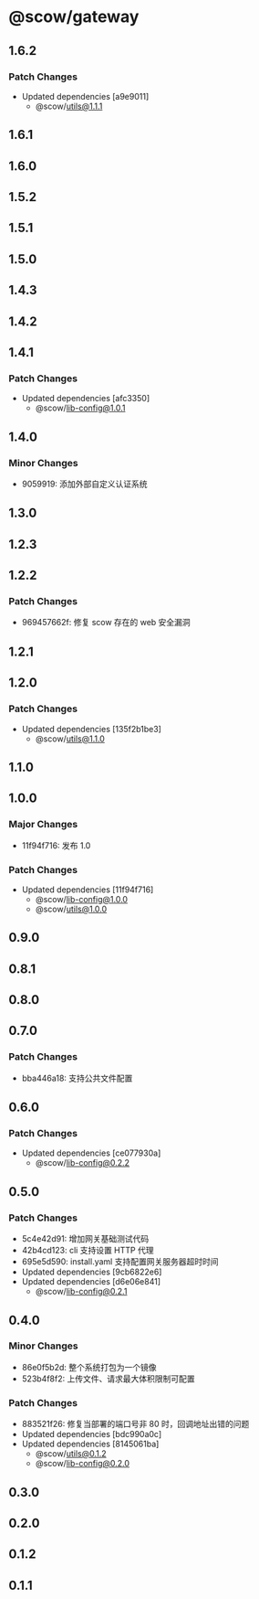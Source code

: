 # @scow/gateway

## 1.6.2

### Patch Changes

- Updated dependencies [a9e9011]
  - @scow/utils@1.1.1

## 1.6.1

## 1.6.0

## 1.5.2

## 1.5.1

## 1.5.0

## 1.4.3

## 1.4.2

## 1.4.1

### Patch Changes

- Updated dependencies [afc3350]
  - @scow/lib-config@1.0.1

## 1.4.0

### Minor Changes

- 9059919: 添加外部自定义认证系统

## 1.3.0

## 1.2.3

## 1.2.2

### Patch Changes

- 969457662f: 修复 scow 存在的 web 安全漏洞

## 1.2.1

## 1.2.0

### Patch Changes

- Updated dependencies [135f2b1be3]
  - @scow/utils@1.1.0

## 1.1.0

## 1.0.0

### Major Changes

- 11f94f716: 发布 1.0

### Patch Changes

- Updated dependencies [11f94f716]
  - @scow/lib-config@1.0.0
  - @scow/utils@1.0.0

## 0.9.0

## 0.8.1

## 0.8.0

## 0.7.0

### Patch Changes

- bba446a18: 支持公共文件配置

## 0.6.0

### Patch Changes

- Updated dependencies [ce077930a]
  - @scow/lib-config@0.2.2

## 0.5.0

### Patch Changes

- 5c4e42d91: 增加网关基础测试代码
- 42b4cd123: cli 支持设置 HTTP 代理
- 695e5d590: install.yaml 支持配置网关服务器超时时间
- Updated dependencies [9cb6822e6]
- Updated dependencies [d6e06e841]
  - @scow/lib-config@0.2.1

## 0.4.0

### Minor Changes

- 86e0f5b2d: 整个系统打包为一个镜像
- 523b4f8f2: 上传文件、请求最大体积限制可配置

### Patch Changes

- 883521f26: 修复当部署的端口号非 80 时，回调地址出错的问题
- Updated dependencies [bdc990a0c]
- Updated dependencies [8145061ba]
  - @scow/utils@0.1.2
  - @scow/lib-config@0.2.0

## 0.3.0

## 0.2.0

## 0.1.2

## 0.1.1

